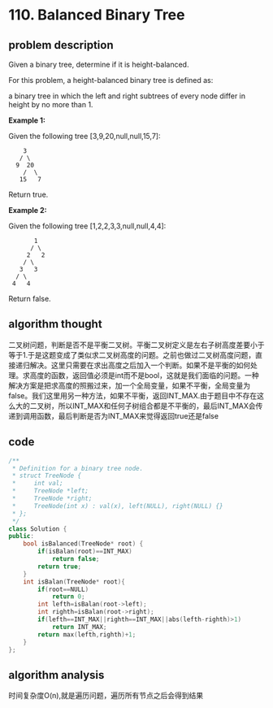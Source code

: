 # 110. Balanced Binary Tree

## problem description

Given a binary tree, determine if it is height-balanced.

For this problem, a height-balanced binary tree is defined as:

a binary tree in which the left and right subtrees of every node differ in height by no more than 1.

**Example 1:**

Given the following tree \[3,9,20,null,null,15,7\]:

```text
    3
   / \
  9  20
    /  \
   15   7
```

Return true.

**Example 2:**

Given the following tree \[1,2,2,3,3,null,null,4,4\]:

```text
       1
      / \
     2   2
    / \
   3   3
  / \
 4   4
```

Return false.

## algorithm thought

二叉树问题，判断是否不是平衡二叉树。平衡二叉树定义是左右子树高度差要小于等于1.于是这题变成了类似求二叉树高度的问题。之前也做过二叉树高度问题，直接递归解决。这里只需要在求出高度之后加入一个判断。如果不是平衡的如何处理。求高度的函数，返回值必须是int而不是bool，这就是我们面临的问题。一种解决方案是把求高度的照搬过来，加一个全局变量，如果不平衡，全局变量为false。我们这里用另一种方法，如果不平衡，返回INT\_MAX.由于题目中不存在这么大的二叉树，所以INT\_MAX和任何子树组合都是不平衡的，最后INT\_MAX会传递到调用函数，最后判断是否为INT\_MAX来觉得返回true还是false

## code

```cpp
/**
 * Definition for a binary tree node.
 * struct TreeNode {
 *     int val;
 *     TreeNode *left;
 *     TreeNode *right;
 *     TreeNode(int x) : val(x), left(NULL), right(NULL) {}
 * };
 */
class Solution {
public:
    bool isBalanced(TreeNode* root) {
        if(isBalan(root)==INT_MAX)
            return false;
        return true;
    }
    int isBalan(TreeNode* root){
        if(root==NULL)
            return 0;
        int lefth=isBalan(root->left);
        int righth=isBalan(root->right);        
        if(lefth==INT_MAX||righth==INT_MAX||abs(lefth-righth)>1)
            return INT_MAX;        
        return max(lefth,righth)+1;
    }
};
```

## algorithm analysis

时间复杂度O\(n\),就是遍历问题，遍历所有节点之后会得到结果

